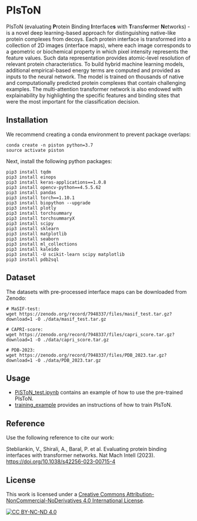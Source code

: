 # PIsToN
PIsToN (evaluating <b>P</b>rotein Binding <b>I</b>nterface<b>s</b> with <b>T</b>ransf<b>o</b>rmer <b>N</b>etworks) - 
is a novel deep learning-based approach for distinguishing native-like protein complexes from decoys. 
Each protein interface is transformed into a collection of 2D images (interface maps), 
where each image corresponds to a geometric or biochemical property in which pixel intensity represents the feature values.
Such data representation provides atomic-level resolution of relevant protein characteristics. 
To build hybrid machine learning models, additional empirical-based energy terms are computed and provided as inputs to the neural network.
The model is trained on thousands of native and computationally predicted protein complexes that contain challenging examples.
The multi-attention transformer network is also endowed with explainability by highlighting the specific features and binding sites that were the most important for the classification decision.

## Installation
We recommend creating a conda environment to prevent package overlaps:

    conda create -n piston python=3.7
    source activate piston

Next, install the following python packages:

    pip3 install tqdm
    pip3 install einops
    pip3 install keras-applications==1.0.8
    pip3 install opencv-python==4.5.5.62
    pip3 install pandas
    pip3 install torch==1.10.1
    pip3 install biopython --upgrade
    pip3 install plotly
    pip3 install torchsummary
    pip3 install torchsummaryX
    pip3 install scipy
    pip3 install sklearn
    pip3 install matplotlib
    pip3 install seaborn
    pip3 install ml_collections
    pip3 install kaleido
    pip3 install -U scikit-learn scipy matplotlib
    pip3 install pdb2sql


## Dataset

The datasets with pre-processed interface maps can be downloaded from Zenodo:

    # MaSIF-test:
    wget https://zenodo.org/record/7948337/files/masif_test.tar.gz?download=1 -O ./data/masif_test.tar.gz

    # CAPRI-score:
    wget https://zenodo.org/record/7948337/files/capri_score.tar.gz?download=1 -O ./data/capri_score.tar.gz

    # PDB-2023:
    wget https://zenodo.org/record/7948337/files/PDB_2023.tar.gz?download=1 -O ./data/PDB_2023.tar.gz


## Usage

* [PiSToN_test.ipynb](PiSToN_test.ipynb) contains an example of how to use the pre-trained PIsToN.
* [training_example](./training_example) provides an instructions of how to train PIsToN.

## Reference

Use the following reference to cite our work:

Stebliankin, V., Shirali, A., Baral, P. et al. Evaluating protein binding interfaces with transformer networks. Nat Mach Intell (2023). https://doi.org/10.1038/s42256-023-00715-4

## License
This work is licensed under a
[Creative Commons Attribution-NonCommercial-NoDerivatives 4.0 International License][cc-by-nc-nd].

[![CC BY-NC-ND 4.0][cc-by-nc-nd-image]][cc-by-nc-nd]

[cc-by-nc-nd]: https://creativecommons.org/licenses/by-nc-nd/4.0/
[cc-by-nc-nd-image]: https://licensebuttons.net/l/by-nc-nd/4.0/88x31.png




